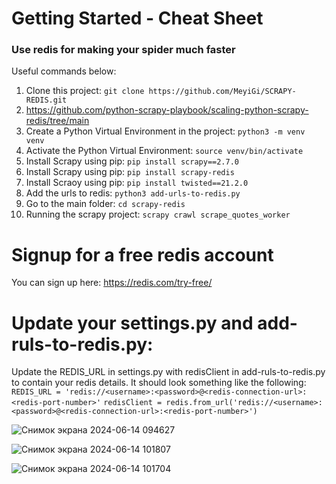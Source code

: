 # Getting Started - Cheat Sheet
### Use redis for making your spider much faster

Useful commands below:
1. Clone this project: `git clone https://github.com/MeyiGi/SCRAPY-REDIS.git`
2. https://github.com/python-scrapy-playbook/scaling-python-scrapy-redis/tree/main
3. Create a Python Virtual Environment in the project: `python3 -m venv venv`
4. Activate the Python Virtual Environment: `source venv/bin/activate`
5. Install Scrapy using pip: `pip install scrapy==2.7.0`
6. Install Scrapy using pip: `pip install scrapy-redis`
7. Install Scraoy using pip: `pip install twisted==21.2.0`
8. Add the urls to redis: `python3 add-urls-to-redis.py`
9. Go to the main folder: `cd scrapy-redis`
10. Running the scrapy project: `scrapy crawl scrape_quotes_worker` 


# Signup for a free redis account
You can sign up here: https://redis.com/try-free/

# Update your settings.py and add-ruls-to-redis.py:
Update the REDIS_URL in settings.py with redisClient in add-ruls-to-redis.py to contain your redis details.
It should look something like the following:
`REDIS_URL = 'redis://<username>:<password>@<redis-connection-url>:<redis-port-number>'`
`redisClient = redis.from_url('redis://<username>:<password>@<redis-connection-url>:<redis-port-number>')`


![Снимок экрана 2024-06-14 094627](https://github.com/MeyiGi/SCRAPY-REDIS/assets/130828110/928e6739-93af-47a6-a526-c566e3517479)

![Снимок экрана 2024-06-14 101807](https://github.com/MeyiGi/SCRAPY-REDIS/assets/130828110/7d85d006-023d-40d2-b2ea-72022516a269)

![Снимок экрана 2024-06-14 101704](https://github.com/MeyiGi/SCRAPY-REDIS/assets/130828110/da663a6a-043d-43a6-a058-241a7fcf730f)


